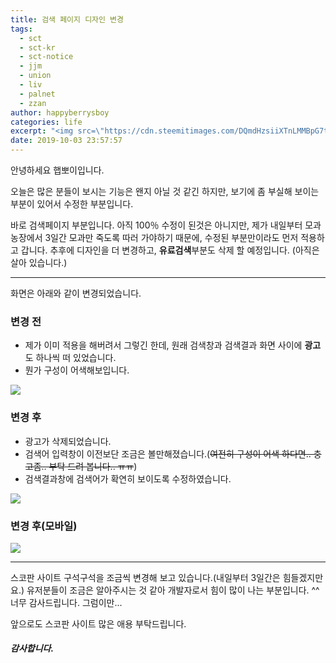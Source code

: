 ```yaml
---
title: 검색 페이지 디자인 변경
tags:
  - sct
  - sct-kr
  - sct-notice
  - jjm
  - union
  - liv
  - palnet
  - zzan
author: happyberrysboy
categories: life
excerpt: "<img src=\"https://cdn.steemitimages.com/DQmdHzsiiXTnLMMBpG7t9D96yRBXSr1e2MoqL9gCJFSdUEr/image.png\" />\r\n안녕하세요 햅뽀이입니다.  오늘은 많은 분들이 보시는 기능은 왠지 아닐 것 같긴 하지만, 보기에 좀 부실해 보이는 부분이 있어서 수정한 부분입니다.   바로 검색페이지 부분입니다. 아직 100％ 수정이 된것은 아니지만, 제가 내일부터 모과농장에서 3일간 모과만 죽도록 따러 가야하기 때문에, 수정된 부분만이라도 먼저 적용하고 갑니다. 추후에 디자인을 더 변경....."
date: 2019-10-03 23:57:57
---
```


안녕하세요 햅뽀이입니다.

오늘은 많은 분들이 보시는 기능은 왠지 아닐 것 같긴 하지만, 보기에 좀 부실해 보이는 부분이 있어서 수정한 부분입니다. 

바로 검색페이지 부분입니다. 아직 100％ 수정이 된것은 아니지만, 제가 내일부터 모과농장에서 3일간 모과만 죽도록 따러 가야하기 때문에, 수정된 부분만이라도 먼저 적용하고 갑니다. 추후에 디자인을 더 변경하고, **유료검색**부분도 삭제 할 예정입니다. (아직은 살아 있습니다.)

___

화면은 아래와 같이 변경되었습니다.

### 변경 전
- 제가 이미 적용을 해버려서 그렇긴 한데, 원래 검색창과 검색결과 화면 사이에 **광고**도 하나씩 떠 있었습니다.
- 뭔가 구성이 어색해보입니다.

![](https://cdn.steemitimages.com/DQmdHzsiiXTnLMMBpG7t9D96yRBXSr1e2MoqL9gCJFSdUEr/image.png)


### 변경 후
- 광고가 삭제되었습니다.
- 검색어 입력창이 이전보단 조금은 볼만해졌습니다.(~~여전히 구성이 어색 하다면.. 충고좀.. 부탁 드려 봅니다.. ㅠㅠ~~)
- 검색결과창에 검색어가 확연히 보이도록 수정하였습니다.

![](https://cdn.steemitimages.com/DQmQz9GHFABgdFXjKRwQS6TmTBFsEWdKDMZorWJy4Yd6oeJ/image.png)

### 변경 후(모바일)
![](https://cdn.steemitimages.com/DQmcGYDH1J6QjJ5JhqK6ZqpBm8yUFixVh9DDAwBXiCea75e/image.png)

___

스코판 사이트 구석구석을 조금씩 변경해 보고 있습니다.(내일부터 3일간은 힘들겠지만요.) 유저분들이 조금은 알아주시는 것 같아 개발자로서 힘이 많이 나는 부분입니다. ^^ 너무 감사드립니다. 그럼이만...

앞으로도 스코판 사이트 많은 애용 부탁드립니다.

##### 감사합니다.